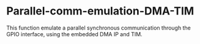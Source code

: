 # Parallel-comm-emulation-DMA-TIM
This function emulate a parallel synchronous communication through the GPIO interface, using the embedded DMA IP and TIM.
